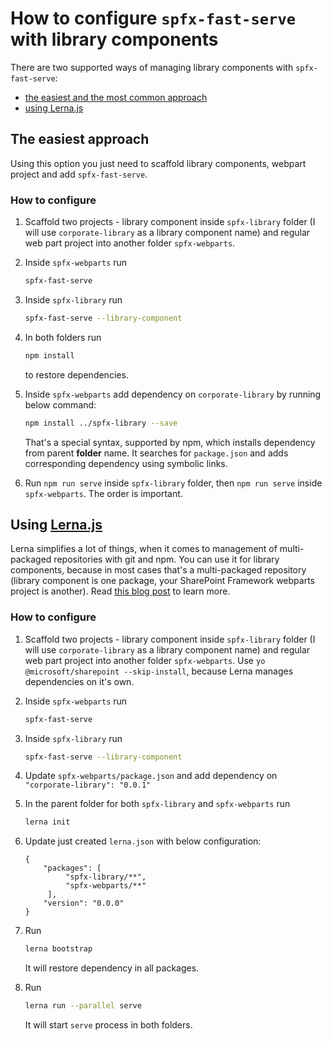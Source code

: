 # How to configure `spfx-fast-serve` with library components  

There are two supported ways of managing library components with `spfx-fast-serve`:

- [the easiest and the most common approach](#the-easiest-approach)
- [using Lerna.js](#using-lernajs)

## The easiest approach

Using this option you just need to scaffold library components, webpart project and add `spfx-fast-serve`.

### How to configure

1. Scaffold two projects - library component inside `spfx-library` folder (I will use `corporate-library` as a library component name) and regular web part project into another folder `spfx-webparts`.

2. Inside `spfx-webparts` run

   ```bash
   spfx-fast-serve
   ```

3. Inside `spfx-library` run

   ```bash
   spfx-fast-serve --library-component
   ```

4. In both folders run

   ```bash
   npm install
   ```

   to restore dependencies.

5. Inside `spfx-webparts` add dependency on `corporate-library` by running below command:

   ```bash
   npm install ../spfx-library --save
   ```

   That's a special syntax, supported by npm, which installs dependency from parent **folder** name. It searches for `package.json` and adds corresponding dependency using symbolic links.

6. Run `npm run serve` inside `spfx-library` folder, then `npm run serve` inside `spfx-webparts`. The order is important.

## Using [Lerna.js](https://lerna.js.org/)

Lerna simplifies a lot of things, when it comes to management of multi-packaged repositories with git and npm. You can use it for library components, because in most cases that's a multi-packaged repository (library component is one package, your SharePoint Framework webparts project is another). Read [this blog post](https://spblog.net/post/2019/06/24/using-lerna-to-manage-spfx-projects-with-library-components) to learn more.  

### How to configure

1. Scaffold two projects - library component inside `spfx-library` folder (I will use `corporate-library` as a library component name) and regular web part project into another folder `spfx-webparts`. Use `yo @microsoft/sharepoint --skip-install`, because Lerna manages dependencies on it's own.

2. Inside `spfx-webparts` run

   ```bash
   spfx-fast-serve
   ```

3. Inside `spfx-library` run

   ```bash
   spfx-fast-serve --library-component
   ```

4. Update `spfx-webparts/package.json` and add dependency on `"corporate-library": "0.0.1"`

5. In the parent folder for both `spfx-library` and `spfx-webparts` run 

   ```bash
   lerna init
   ```

6. Update just created `lerna.json` with below configuration: 

   ```javscript
   {
       "packages": [
            "spfx-library/**",
            "spfx-webparts/**"
        ],
       "version": "0.0.0"
   }
   ```

7. Run 

   ```bash
   lerna bootstrap
   ```

   It will restore dependency in all packages.

8. Run

   ```bash
   lerna run --parallel serve
   ```

   It will start `serve` process in both folders.
